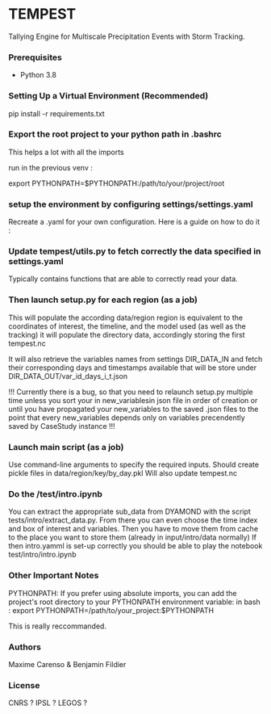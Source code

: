 # TEMPEST

Tallying Engine for Multiscale Precipitation Events with Storm Tracking. 


### Prerequisites

- Python 3.8

### Setting Up a Virtual Environment (Recommended)

pip install -r requirements.txt

### Export the root project to your python path in .bashrc
This helps a lot with all the imports

run in the previous venv : 

export PYTHONPATH=$PYTHONPATH:/path/to/your/project/root


### setup the environment by configuring settings/settings.yaml
Recreate a .yaml for your own configuration. 
Here is a guide on how to do it : 

### Update tempest/utils.py to fetch correctly the data specified in settings.yaml
Typically contains functions that are able to correctly read your data. 

### Then launch setup.py for each region (as a job)
This will populate the according data/region
region is equivalent to the coordinates of interest, the timeline, and the model used (as well as the tracking)
it will populate the directory data, accordingly storing 
the first tempest.nc 

It will also retrieve the variables names from settings DIR_DATA_IN and fetch their corresponding days and timestamps available 
that will be store under DIR_DATA_OUT/var_id_days_i_t.json


!!! 
    Currently there is a bug, so that you need to relaunch setup.py multiple time 
    unless you sort your in new_variablesin json file in order of creation 
    or until you have propagated your new_variables to the saved .json files 
    to the point that every new_variables depends only on variables precendently saved by CaseStudy instance 
!!!

### Launch main script (as a job) 
Use command-line arguments to specify the required inputs.
Should create pickle files in data/region/key/by_day.pkl
Will also update tempest.nc


### Do the /test/intro.ipynb

You can extract the appropriate sub_data from DYAMOND with the script tests/intro/extract_data.py. 
From there you can even choose the time index and box of interest and variables. 
Then you have to move them from cache to the place you want to store them (already in input/intro/data normally)
If then intro.yamml is set-up correctly you should be able to play the notebook test/intro/intro.ipynb

### Other Important Notes
PYTHONPATH: If you prefer using absolute imports, you can add the project's 
root directory to your PYTHONPATH environment variable:
in bash : 
export PYTHONPATH=/path/to/your_project:$PYTHONPATH

This is really reccommanded.

### Authors

Maxime Carenso & Benjamin Fildier

### License

CNRS ? IPSL ? LEGOS ? 